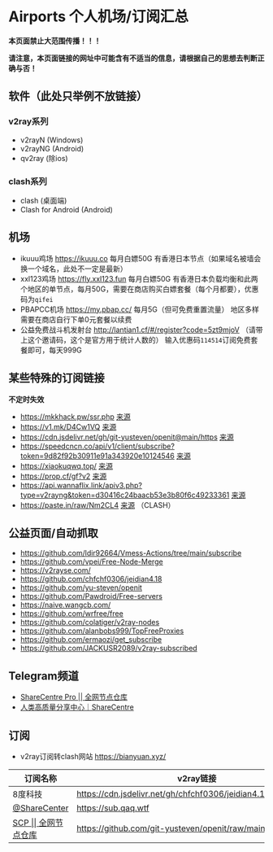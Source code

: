 # Airports 个人机场/订阅汇总

**本页面禁止大范围传播！！！**

**请注意，本页面链接的网址中可能含有不适当的信息，请根据自己的思想去判断正确与否！**

## 软件（此处只举例不放链接）

### v2ray系列

- v2rayN (Windows)
- v2rayNG (Android)
- qv2ray (除ios)

### clash系列

- clash (桌面端)
- Clash for Android (Android)

## 机场

- ikuuu鸡场 https://ikuuu.co 每月白嫖50G 有香港日本节点（如果域名被墙会换一个域名，此处不一定是最新）
- xxl123鸡场 https://fly.xxl123.fun 每月白嫖50G 有香港日本负载均衡和此两个地区的单节点，每月50G，需要在商店购买白嫖套餐（每个月都要），优惠码为`qifei`
- PBAPCC机场 https://my.pbap.cc/ 每月5G（但可免费重置流量） 地区多样 需要在商店自行下单0元套餐以续费
- 公益免费战斗机发射台 http://lantian1.cf/#/register?code=5zt9mjoV （请带上这个邀请码，这个是官方用于统计人数的） 输入优惠码`114514`订阅免费套餐即可，每天999G


## 某些特殊的订阅链接

**不定时失效**

- https://mkkhack.pw/ssr.php [来源](https://t.me/ShareCentrePro/391)
- https://v1.mk/D4Cw1VQ [来源](https://t.me/ShareCentrePro/989)
- https://cdn.jsdelivr.net/gh/git-yusteven/openit@main/https [来源](https://t.me/ShareCentrePro/942)
- https://speedcncn.co/api/v1/client/subscribe?token=9d82f92b30911e91a343920e10124546 [来源](https://t.me/ShareCentrePro/1309)
- https://xiaokuqwq.top/ [来源](https://t.me/ShareCentrePro/1282)
- https://prop.cf/gf?v2 [来源](https://t.me/wmxprop/4)
- https://api.wannaflix.link/apiv3.php?type=v2rayng&token=d30416c24baacb53e3b80f6c49233361 [来源](https://t.me/freekankan/878)
- https://paste.in/raw/Nm2CL4 [来源](https://t.me/freekankan/876) （CLASH）

## 公益页面/自动抓取

- https://github.com/ldir92664/Vmess-Actions/tree/main/subscribe
- https://github.com/vpei/Free-Node-Merge
- https://v2rayse.com/
- https://github.com/chfchf0306/jeidian4.18
- https://github.com/yu-steven/openit
- https://github.com/Pawdroid/Free-servers
- https://naive.wangcb.com/
- https://github.com/wrfree/free
- https://github.com/colatiger/v2ray-nodes
- https://github.com/alanbobs999/TopFreeProxies
- https://github.com/ermaozi/get_subscribe
- https://github.com/JACKUSR2089/v2ray-subscribed

## Telegram频道

- [ShareCentre Pro \|\| 全网节点仓库](https://t.me/ShareCentrePro)
- [人类高质量分享中心｜ShareCentre](https://t.me/ShareCentre)

## 订阅

- v2ray订阅转clash网站 https://bianyuan.xyz/

| 订阅名称 | v2ray链接 | clash链接 |
|---|---|---|
|8度科技 | https://cdn.jsdelivr.net/gh/chfchf0306/jeidian4.18@main/4.18 | https://suo.yt/ikUfkC8|
|[@ShareCenter](https://t.me/ShareCentre) | https://sub.qaq.wtf | https://suo.yt/qYYCZrL |
| [SCP \|\| 全网节点仓库](https://t.me/ShareCentrePro) | https://github.com/git-yusteven/openit/raw/main/long | https://github.com/git-yusteven/openit/raw/main/Clash.yaml |
